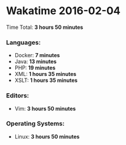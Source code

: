 # Wakatime 2016-02-04

Time Total: **3 hours 50 minutes**

### Languages:
- Docker: **7 minutes** 
- Java: **13 minutes** 
- PHP: **19 minutes** 
- XML: **1 hours 35 minutes** 
- XSLT: **1 hours 35 minutes** 

### Editors:
- Vim: **3 hours 50 minutes** 

### Operating Systems:
- Linux: **3 hours 50 minutes** 


